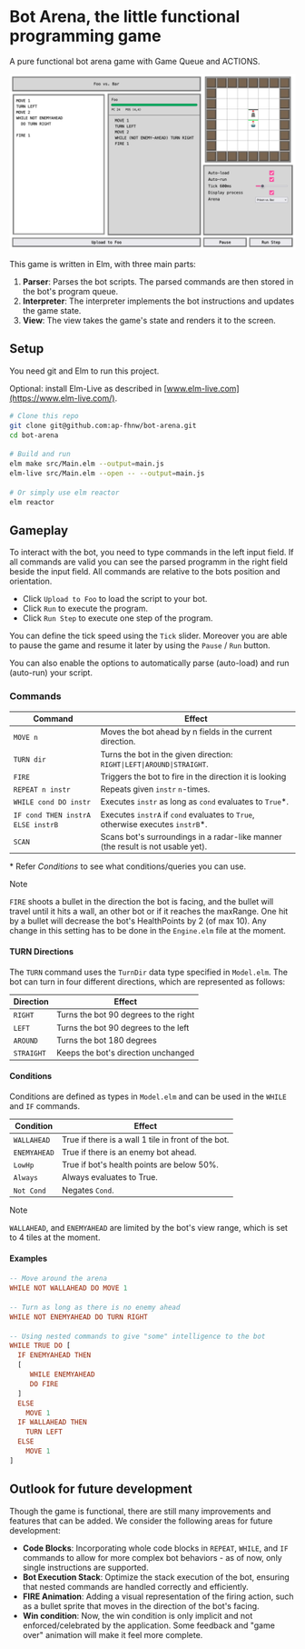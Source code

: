# Bot Arena, the little functional programming game

A pure functional bot arena game with Game Queue and ACTIONS.

![Screenshot](./Screenshot.png)

This game is written in Elm, with three main parts:

1. **Parser**: Parses the bot scripts. The parsed commands are then stored in the bot's program queue.
2. **Interpreter**: The interpreter implements the bot instructions and updates the game state.
3. **View**: The view takes the game's state and renders it to the screen.

## Setup

You need git and Elm to run this project.

Optional: install Elm-Live as described in [www.elm-live.com](https://www.elm-live.com/).

```sh
# Clone this repo
git clone git@github.com:ap-fhnw/bot-arena.git
cd bot-arena

# Build and run
elm make src/Main.elm --output=main.js
elm-live src/Main.elm --open -- --output=main.js

# Or simply use elm reactor
elm reactor
```

## Gameplay

To interact with the bot, you need to type commands in the left input field. If all commands are valid you can see the parsed programm in the right field beside the input field. All commands are relative to the bots position and orientation.

- Click `Upload to Foo` to load the script to your bot.
- Click `Run` to execute the program.
- Click `Run Step` to execute one step of the program.

You can define the tick speed using the `Tick` slider. Moreover you are able to pause the game and resume it later by using the `Pause` / `Run` button.

You can also enable the options to automatically parse (auto-load) and run (auto-run) your script.

### Commands

|Command          |Effect|
|-----------------------|------|
|`MOVE n`               |Moves the bot ahead by n fields in the current direction. |
|`TURN dir`             |Turns the bot in the given direction: `RIGHT\|LEFT\|AROUND\|STRAIGHT`. |
|`FIRE`                 |Triggers the bot to fire in the direction it is looking|
|`REPEAT n instr`       |Repeats given `instr` `n`-times.|
|`WHILE cond DO instr`  |Executes `instr` as long as `cond` evaluates to `True`\*. |
|`IF cond THEN instrA ELSE instrB` |Executes `instrA` if `cond` evaluates to `True`, otherwise executes `instrB`\*.|
|`SCAN`                 |Scans bot's surroundings in a radar-like manner (the result is not usable yet). |

\* Refer *Conditions* to see what conditions/queries you can use.

> [!NOTE]
> `FIRE` shoots a bullet in the direction the bot is facing, and the bullet will travel until it hits a wall, an other bot or if it reaches the maxRange. One hit by a bullet will decrease the bot's HealthPoints by 2 (of max 10). Any change in this setting has to be done in the `Engine.elm` file at the moment.

#### TURN Directions

The `TURN` command uses the `TurnDir` data type specified in `Model.elm`. The bot can turn in four different directions, which are represented as follows:

|Direction |Effect|
|----------|------|
|`RIGHT`   |Turns the bot 90 degrees to the right|
|`LEFT`    |Turns the bot 90 degrees to the left|
|`AROUND`  |Turns the bot 180 degrees|
|`STRAIGHT`|Keeps the bot's direction unchanged|

#### Conditions

Conditions are defined as types in `Model.elm` and can be used in the `WHILE` and `IF` commands. 

|Condition        |Effect|
|-----------------|------|
|`WALLAHEAD`      |True if there is a wall 1 tile in front of the bot.|
|`ENEMYAHEAD`     |True if there is an enemy bot ahead.|
|`LowHp`          |True if bot's health points are below 50%. |
|`Always`         |Always evaluates to True.|
|`Not Cond`      |Negates `Cond`.|

> [!NOTE]
> `WALLAHEAD`, and `ENEMYAHEAD` are limited by the bot's view range, which is set to 4 tiles at the moment.

#### Examples

```elm 
-- Move around the arena
WHILE NOT WALLAHEAD DO MOVE 1

-- Turn as long as there is no enemy ahead
WHILE NOT ENEMYAHEAD DO TURN RIGHT

-- Using nested commands to give "some" intelligence to the bot
WHILE TRUE DO [
  IF ENEMYAHEAD THEN 
  [
     WHILE ENEMYAHEAD 
     DO FIRE
  ]
  ELSE 
    MOVE 1
  IF WALLAHEAD THEN 
    TURN LEFT 
  ELSE
    MOVE 1
]

```

## Outlook for future development

Though the game is functional, there are still many improvements and features that can be added. We consider the following areas for future development:

- **Code Blocks**: Incorporating whole code blocks in `REPEAT`, `WHILE`, and `IF` commands to allow for more complex bot behaviors - as of now, only single instructions are supported.
- **Bot Execution Stack**: Optimize the stack execution of the bot, ensuring that nested commands are handled correctly and efficiently. 
- **FIRE Animation**: Adding a visual representation of the firing action, such as a bullet sprite that moves in the direction of the bot's facing.
- **Win condition**: Now, the win condition is only implicit and not enforced/celebrated by the application. Some feedback and "game over" animation will make it feel more complete.
